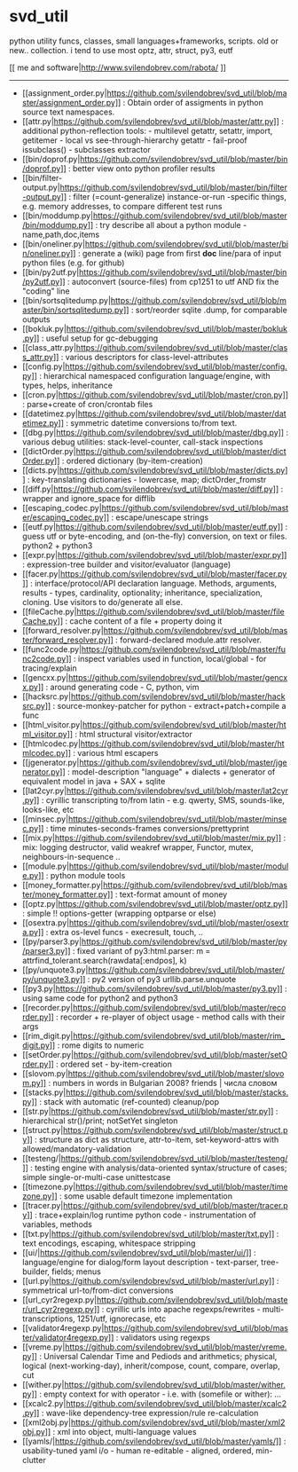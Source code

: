 svd_util
========

python utility funcs, classes, small languages+frameworks, scripts. 
old or new.. collection.
i tend to use most optz, attr, struct, py3, eutf

[[ me and software|http://www.svilendobrev.com/rabota/ ]]

--------

* [[assignment_order.py|https://github.com/svilendobrev/svd_util/blob/master/assignment_order.py]] : Obtain order of assigments in python source text namespaces.
* [[attr.py|https://github.com/svilendobrev/svd_util/blob/master/attr.py]] : additional python-reflection tools: - multilevel getattr, setattr, import, getitemer - local vs see-through-hierarchy getattr - fail-proof issubclass() - subclasses extractor
* [[bin/doprof.py|https://github.com/svilendobrev/svd_util/blob/master/bin/doprof.py]] : better view onto python profiler results
* [[bin/filter-output.py|https://github.com/svilendobrev/svd_util/blob/master/bin/filter-output.py]] : filter (=count-generalize) instance-or-run -specific things, e.g. memory addresses, to compare different test runs
* [[bin/moddump.py|https://github.com/svilendobrev/svd_util/blob/master/bin/moddump.py]] : try describe all about a python module - name,path,doc,items
* [[bin/oneliner.py|https://github.com/svilendobrev/svd_util/blob/master/bin/oneliner.py]] : generate a (wiki) page from first __doc__ line/para of input python files (e.g. for github)
* [[bin/py2utf.py|https://github.com/svilendobrev/svd_util/blob/master/bin/py2utf.py]] : autoconvert (source-files) from cp1251 to utf AND fix the "coding" line
* [[bin/sortsqlitedump.py|https://github.com/svilendobrev/svd_util/blob/master/bin/sortsqlitedump.py]] : sort/reorder sqlite .dump, for comparable outputs
* [[bokluk.py|https://github.com/svilendobrev/svd_util/blob/master/bokluk.py]] : useful setup for gc-debugging
* [[class_attr.py|https://github.com/svilendobrev/svd_util/blob/master/class_attr.py]] : various descriptors for class-level-attributes
* [[config.py|https://github.com/svilendobrev/svd_util/blob/master/config.py]] : hierarchical namespaced configuration language/engine, with types, helps, inheritance
* [[cron.py|https://github.com/svilendobrev/svd_util/blob/master/cron.py]] : parse+create of cron/crontab files
* [[datetimez.py|https://github.com/svilendobrev/svd_util/blob/master/datetimez.py]] : symmetric datetime conversions to/from text.
* [[dbg.py|https://github.com/svilendobrev/svd_util/blob/master/dbg.py]] : various debug utilities: stack-level-counter, call-stack inspections
* [[dictOrder.py|https://github.com/svilendobrev/svd_util/blob/master/dictOrder.py]] : ordered dictionary (by-item-creation)
* [[dicts.py|https://github.com/svilendobrev/svd_util/blob/master/dicts.py]] : key-translating dictionaries - lowercase, map; dictOrder_fromstr
* [[diff.py|https://github.com/svilendobrev/svd_util/blob/master/diff.py]] : wrapper and ignore_space for difflib
* [[escaping_codec.py|https://github.com/svilendobrev/svd_util/blob/master/escaping_codec.py]] : escape/unescape strings
* [[eutf.py|https://github.com/svilendobrev/svd_util/blob/master/eutf.py]] : guess utf or byte-encoding, and (on-the-fly) conversion, on text or files. python2 + python3
* [[expr.py|https://github.com/svilendobrev/svd_util/blob/master/expr.py]] : expression-tree builder and visitor/evaluator (language)
* [[facer.py|https://github.com/svilendobrev/svd_util/blob/master/facer.py]] : interface/protocol/API declaration language. Methods, arguments, results - types, cardinality, optionality; inheritance, specialization, cloning. Use visitors to do/generate all else.
* [[fileCache.py|https://github.com/svilendobrev/svd_util/blob/master/fileCache.py]] : cache content of a file + property doing it
* [[forward_resolver.py|https://github.com/svilendobrev/svd_util/blob/master/forward_resolver.py]] : forward-declared module.attr resolver.
* [[func2code.py|https://github.com/svilendobrev/svd_util/blob/master/func2code.py]] : inspect variables used in function, local/global - for tracing/explain
* [[gencxx.py|https://github.com/svilendobrev/svd_util/blob/master/gencxx.py]] : around generating code - C, python, vim
* [[hacksrc.py|https://github.com/svilendobrev/svd_util/blob/master/hacksrc.py]] : source-monkey-patcher for python - extract+patch+compile a func
* [[html_visitor.py|https://github.com/svilendobrev/svd_util/blob/master/html_visitor.py]] : html structural visitor/extractor
* [[htmlcodec.py|https://github.com/svilendobrev/svd_util/blob/master/htmlcodec.py]] : various html escapers
* [[jgenerator.py|https://github.com/svilendobrev/svd_util/blob/master/jgenerator.py]] : model-description "language" + dialects + generator of equivalent model in java + SAX + sqlite
* [[lat2cyr.py|https://github.com/svilendobrev/svd_util/blob/master/lat2cyr.py]] : cyrillic transcripting to/from latin - e.g. qwerty, SMS, sounds-like, looks-like, etc
* [[minsec.py|https://github.com/svilendobrev/svd_util/blob/master/minsec.py]] : time minutes-seconds-frames conversions/prettyprint
* [[mix.py|https://github.com/svilendobrev/svd_util/blob/master/mix.py]] : mix: logging destructor, valid weakref wrapper, Functor, mutex, neighbours-in-sequence ..
* [[module.py|https://github.com/svilendobrev/svd_util/blob/master/module.py]] : python module tools
* [[money_formatter.py|https://github.com/svilendobrev/svd_util/blob/master/money_formatter.py]] : text-format amount of money
* [[optz.py|https://github.com/svilendobrev/svd_util/blob/master/optz.py]] : simple !! options-getter (wrapping optparse or else)
* [[osextra.py|https://github.com/svilendobrev/svd_util/blob/master/osextra.py]] : extra os-level funcs - execresult, touch, ..
* [[py/parser3.py|https://github.com/svilendobrev/svd_util/blob/master/py/parser3.py]] : fixed variant of py3:html.parser: m = attrfind_tolerant.search(rawdata[:endpos], k)
* [[py/unquote3.py|https://github.com/svilendobrev/svd_util/blob/master/py/unquote3.py]] : py2 version of py3 urllib.parse.unquote
* [[py3.py|https://github.com/svilendobrev/svd_util/blob/master/py3.py]] : using same code for python2 and python3
* [[recorder.py|https://github.com/svilendobrev/svd_util/blob/master/recorder.py]] : recorder + re-player of object usage - method calls with their args
* [[rim_digit.py|https://github.com/svilendobrev/svd_util/blob/master/rim_digit.py]] : rome digits to numeric
* [[setOrder.py|https://github.com/svilendobrev/svd_util/blob/master/setOrder.py]] : ordered set - by-item-creation
* [[slovom.py|https://github.com/svilendobrev/svd_util/blob/master/slovom.py]] : numbers in words in Bulgarian  2008? friends | числа словом
* [[stacks.py|https://github.com/svilendobrev/svd_util/blob/master/stacks.py]] : stack with automatic (ref-counted) cleanup/pop
* [[str.py|https://github.com/svilendobrev/svd_util/blob/master/str.py]] : hierarchical str()/print; notSetYet singleton
* [[struct.py|https://github.com/svilendobrev/svd_util/blob/master/struct.py]] : structure as dict as structure, attr-to-item, set-keyword-attrs with allowed/mandatory-validation
* [[testeng/|https://github.com/svilendobrev/svd_util/blob/master/testeng/]] : testing engine with analysis/data-oriented syntax/structure of cases; simple single-or-multi-case unittestcase
* [[timezone.py|https://github.com/svilendobrev/svd_util/blob/master/timezone.py]] : some usable default timezone implementation
* [[tracer.py|https://github.com/svilendobrev/svd_util/blob/master/tracer.py]] : trace+explain/log runtime python code - instrumentation of variables, methods
* [[txt.py|https://github.com/svilendobrev/svd_util/blob/master/txt.py]] : text encodings, escaping, whitespace stripping
* [[ui/|https://github.com/svilendobrev/svd_util/blob/master/ui/]] : language/engine for dialog/form layout description - text-parser, tree-builder, fields; menus
* [[url.py|https://github.com/svilendobrev/svd_util/blob/master/url.py]] : symmetrical url-to/from-dict conversions
* [[url_cyr2regexp.py|https://github.com/svilendobrev/svd_util/blob/master/url_cyr2regexp.py]] : cyrillic urls into apache regexps/rewrites - multi-transcriptions, 1251/utf, ignorecase, etc
* [[validator4regexp.py|https://github.com/svilendobrev/svd_util/blob/master/validator4regexp.py]] : validators using regexps
* [[vreme.py|https://github.com/svilendobrev/svd_util/blob/master/vreme.py]] : Universal Calendar Time and Pediods and arithmetics; physical, logical (next-working-day), inherit/compose, count, compare, overlap, cut
* [[wither.py|https://github.com/svilendobrev/svd_util/blob/master/wither.py]] : empty context for with operator - i.e. with (somefile or wither): ...
* [[xcalc2.py|https://github.com/svilendobrev/svd_util/blob/master/xcalc2.py]] : wave-like dependency-tree expression/rule re-calculation
* [[xml2obj.py|https://github.com/svilendobrev/svd_util/blob/master/xml2obj.py]] : xml into object, multi-language values
* [[yamls/|https://github.com/svilendobrev/svd_util/blob/master/yamls/]] : usability-tuned yaml i/o - human re-editable - aligned, ordered, min-clutter
